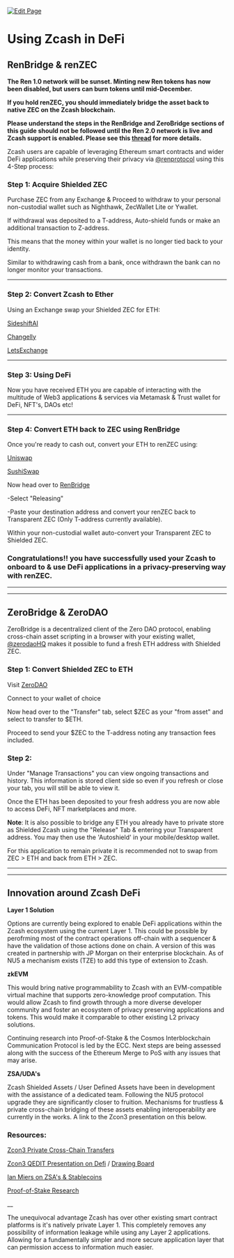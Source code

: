 <a href="https://github.com/henryquincy/zechub/edit/main/site/guides/Using_ZEC_in_DeFi.md" target="_blank">
  <img src="https://img.shields.io/badge/Edit-blue" alt="Edit Page"/>
</a>

# Using Zcash in DeFi


## RenBridge & renZEC

**The Ren 1.0 network will be sunset. Minting new Ren tokens has now been disabled, but users can burn tokens until mid-December.**

**If you hold renZEC, you should immediately bridge the asset back to native ZEC on the Zcash blockchain.**

**Please understand the steps in the RenBridge and ZeroBridge sections of this guide should not be followed until the Ren 2.0 network is live and Zcash support is enabled. Please see this [thread](https://forum.zcashcommunity.com/t/ren-1-0-being-sunset-bridge-renzec-to-native-zec-as-soon-as-possible/43393) for more details.**

Zcash users are capable of leveraging Ethereum smart contracts and wider DeFi applications while preserving their privacy via [@renprotocol](https://twitter.com/renprotocol) using this 4-Step process:


### Step 1: Acquire Shielded ZEC 

Purchase ZEC from any Exchange & Proceed to withdraw to your personal non-custodial wallet such as Nighthawk, ZecWallet Lite or Ywallet.  

If withdrawal was deposited to a T-address, Auto-shield funds or make an additional transaction to Z-address.

This means that the money within your wallet is no longer tied back to your identity.

Similar to withdrawing cash from a bank, once withdrawn the bank can no longer monitor your transactions. 

___

### Step 2: Convert Zcash to Ether 

Using an Exchange swap your Shielded ZEC for ETH:

[SideshiftAI](https://sideshift.ai)

[Changelly](https://changelly.com)

[LetsExchange](https://letsexchange.io)

___

### Step 3: Using DeFi 

Now you have received ETH you are capable of interacting with the multitude of Web3 applications & services via Metamask & Trust wallet for DeFi, NFT's, DAOs etc!

___

### Step 4: Convert ETH back to ZEC using RenBridge

Once you're ready to cash out, convert your ETH to renZEC using:

   [Uniswap](https://app.uniswap.org/#/swap?chain=mainnet)
 
   [SushiSwap](https://app.sushi.com/swap)


Now head over to [RenBridge](https://bridge.renproject.io/mint) 

-Select "Releasing" 

-Paste your destination address and convert your renZEC back to Transparent ZEC (Only T-address currently available).

Within your non-custodial wallet auto-convert your Transparent ZEC to Shielded ZEC.


### Congratulations!! you have successfully used your Zcash to onboard to & use DeFi applications in a privacy-preserving way with renZEC.

___
___


## ZeroBridge & ZeroDAO


ZeroBridge is a decentralized client of the Zero DAO protocol, enabling cross-chain asset scripting in a browser with your existing wallet, [@zerodaoHQ](https://twitter.com/zerodaoHQ) makes it possible to fund a fresh ETH address with Shielded ZEC.

### Step 1: Convert Shielded ZEC to ETH

Visit [ZeroDAO](https://bridge.zerodao.com/#/transfer/ETH) 

Connect to your wallet of choice

Now head over to the "Transfer" tab, select $ZEC as your "from asset" and select to transfer to $ETH.

Proceed to send your $ZEC to the T-address noting any transaction fees included. 


### Step 2: 


Under "Manage Transactions" you can view ongoing transactions and history. This information is stored client side so even if you refresh or close your tab, you will still be able to view it.

Once the ETH has been deposited to your fresh address you are now able to access DeFi, NFT marketplaces and more. 



**Note**: It is also possible to bridge any ETH you already have to private store as Shielded Zcash using the "Release" Tab & entering your Transparent address. You may then use the 'Autoshield' in your mobile/desktop wallet.

   For this application to remain private it is recommended not to swap from ZEC > ETH and back from ETH > ZEC. 


      

___
___

## Innovation around Zcash DeFi 

**Layer 1 Solution**

Options are currently being explored to enable DeFi applications within the Zcash ecosystem using the current Layer 1. This could be possible by perofrming most of the contract operations off-chain with a sequencer & have the validation of those actions done on chain. A version of this was created in partnership with JP Morgan on their enterprise blockchain. As of NU5 a mechanism exists (TZE) to add this type of extension to Zcash. 

**zkEVM**

This would bring native programmability to Zcash with an EVM-compatible virtual machine that supports zero-knowledge proof computation. This would allow Zcash to find growth through a more diverse developer community and foster an ecosystem of privacy preserving applications and tokens. This would make it comparable to other existing L2 privacy solutions. 

Continuing research into Proof-of-Stake & the Cosmos Interblockchain Communication Protocol is led by the ECC. Next steps are being assessed along with the success of the Ethereum Merge to PoS with any issues that may arise. 

**ZSA/UDA's**

Zcash Shielded Assets / User Defined Assets have been in development with the assistance of a dedicated team. Following the NU5 protocol upgrade they are significantly closer to fruition. Mechanisms for trustless & private cross-chain bridging of these assets enabling interoperability are currently in the works. A link to the Zcon3 presentation on this below. 


### Resources:

[Zcon3 Private Cross-Chain Transfers](https://youtu.be/vCvMk2-CJN8)

[Zcon3 QEDIT Presentation on Defi](https://youtu.be/EGjcYhovty0) / [Drawing Board](https://miro.com/app/board/uXjVOhuveHo=/)

[Ian Miers on ZSA's & Stablecoins](https://www.youtube.com/watch?v=hJMWE3zLIcs)

[Proof-of-Stake Research](https://electriccoin.co/blog/proof-of-stake-research-overview-1/)

__

The unequivocal advantage Zcash has over other existing smart contract platforms is it's natively private Layer 1. This completely removes any possibility of information leakage while using any Layer 2 applications. Allowing for a fundamentally simpler and more secure application layer that can permission access to information much easier. 
